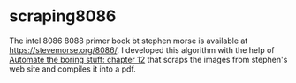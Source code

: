 # scraping8086
The intel 8086 8088 primer book bt stephen morse is available at https://stevemorse.org/8086/.
I developed this algorithm with the help of [Automate the boring stuff: chapter 12](https://automatetheboringstuff.com/2e/chapter12/) that scraps the images from stephen's web site and compiles it into a pdf.
